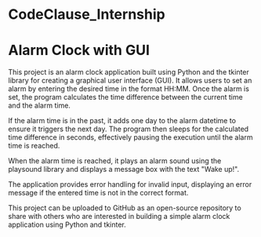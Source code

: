 # CodeClause_Internship
# Alarm Clock with GUI

This project is an alarm clock application built using Python and the tkinter library for creating a graphical user interface (GUI). It allows users to set an alarm by entering the desired time in the format HH:MM. Once the alarm is set, the program calculates the time difference between the current time and the alarm time.

If the alarm time is in the past, it adds one day to the alarm datetime to ensure it triggers the next day. The program then sleeps for the calculated time difference in seconds, effectively pausing the execution until the alarm time is reached.

When the alarm time is reached, it plays an alarm sound using the playsound library and displays a message box with the text "Wake up!".

The application provides error handling for invalid input, displaying an error message if the entered time is not in the correct format.

This project can be uploaded to GitHub as an open-source repository to share with others who are interested in building a simple alarm clock application using Python and tkinter.
